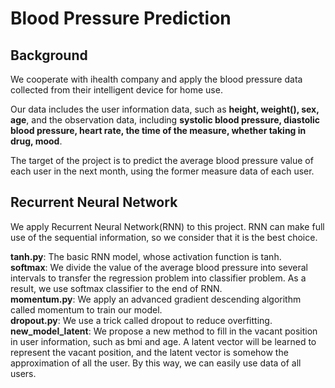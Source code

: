 # Blood Pressure Prediction
## Background
We cooperate with ihealth company and apply the blood pressure data collected from their intelligent device for home use.

Our data includes the user information data, such as **height, weight(), sex, age**, and the observation data, including **systolic blood 
pressure, diastolic blood pressure, heart rate, the time of the measure, whether taking in drug, mood**.

The target of the project is to predict the average blood pressure value of each user in the next month, using the former measure data of each 
user.

## Recurrent Neural Network
We apply Recurrent Neural Network(RNN) to this project. RNN can make full use of the sequential information, so we consider that it is the
best choice.

**tanh.py**: The basic RNN model, whose activation function is tanh.  
**softmax**: We divide the value of the average blood pressure into several intervals to transfer the regression problem into classifier problem. As a result, we use softmax classifier to the end of RNN.  
**momentum.py**: We apply an advanced gradient descending algorithm called momentum to train our model.  
**dropout.py**: We use a trick called dropout to reduce overfitting.  
**new_model_latent**: We propose a new method to fill in the vacant position in user information, such as bmi and age. A latent vector will
be learned to represent the vacant position, and the latent vector is somehow the approximation of all the user. By this way, we can easily
use data of all users.

